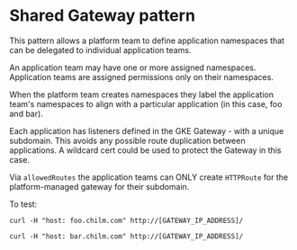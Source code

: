<H1>Shared Gateway pattern</H1>

This pattern allows a platform team to define application namespaces that can be delegated to individual application teams.

An application team may have one or more assigned namespaces. Application teams are assigned permissions only on their namespaces.

When the platform team creates namespaces they label the application team's namespaces to align with a particular application (in this case, foo and bar).

Each application has listeners defined in the GKE Gateway - with a unique subdomain. This avoids any possible route duplication between applications. A wildcard cert could be used to protect the Gateway in this case.

Via `allowedRoutes` the application teams can ONLY create `HTTPRoute` for the platform-managed gateway for their subdomain.

To test:

```curl -H "host: foo.chilm.com" http://[GATEWAY_IP_ADDRESS]/```

```curl -H "host: bar.chilm.com" http://[GATEWAY_IP_ADDRESS]/```
